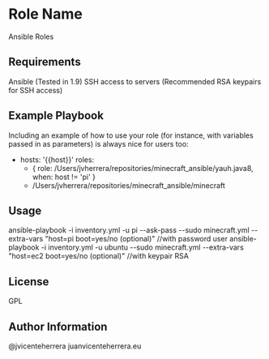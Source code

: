 Role Name
=========

Ansible Roles 

Requirements
------------
Ansible (Tested in 1.9)
SSH access to servers (Recommended RSA keypairs for SSH access)


Example Playbook
----------------

Including an example of how to use your role (for instance, with variables passed in as parameters) is always nice for users too:

- hosts: '{{host}}'
  roles:
    - { role: /Users/jvherrera/repositories/minecraft_ansible/yauh.java8, when: host != 'pi' }
    - /Users/jvherrera/repositories/minecraft_ansible/minecraft

Usage
----------------
ansible-playbook  -i inventory.yml -u pi --ask-pass --sudo minecraft.yml  --extra-vars "host=pi boot=yes/no (optional)" //with password user
ansible-playbook  -i inventory.yml -u ubuntu --sudo minecraft.yml  --extra-vars "host=ec2 boot=yes/no (optional)" //with keypair RSA

License
-------

GPL

Author Information
------------------

@jvicenteherrera
juanvicenteherrera.eu

